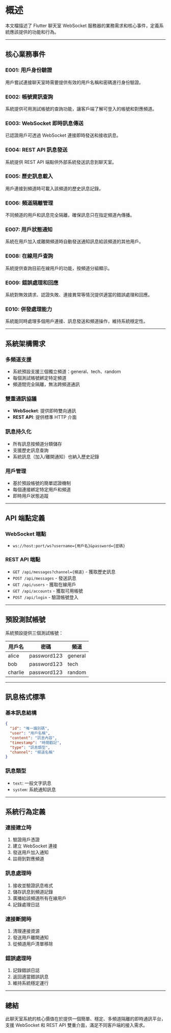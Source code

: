 # 概述

本文檔描述了 Flutter 聊天室 WebSocket 服務器的業務需求和核心事件，定義系統應該提供的功能和行為。

---

## 核心業務事件

### E001: 用戶身份驗證

用戶嘗試連接聊天室時需要提供有效的用戶名稱和密碼進行身份驗證。

### E002: 帳號資訊查詢  

系統提供可用測試帳號的查詢功能，讓客戶端了解可登入的帳號和對應頻道。

### E003: WebSocket 即時訊息傳送

已認證用戶可透過 WebSocket 連接即時發送和接收訊息。

### E004: REST API 訊息發送

系統提供 REST API 端點供外部系統發送訊息到聊天室。

### E005: 歷史訊息載入

用戶連接到頻道時可載入該頻道的歷史訊息記錄。

### E006: 頻道隔離管理

不同頻道的用戶和訊息完全隔離，確保訊息只在指定頻道內傳播。

### E007: 用戶狀態通知

系統在用戶加入或離開頻道時自動發送通知訊息給該頻道的其他用戶。

### E008: 在線用戶查詢

系統提供查詢目前在線用戶的功能，按頻道分組顯示。

### E009: 錯誤處理和回應

系統對無效請求、認證失敗、連接異常等情況提供適當的錯誤處理和回應。

### E010: 併發處理能力

系統能同時處理多個用戶連接、訊息發送和頻道操作，維持系統穩定性。

---

## 系統架構需求

### 多頻道支援

- 系統預設支援三個獨立頻道：general、tech、random
- 每個測試帳號綁定特定頻道
- 頻道間完全隔離，無法跨頻道通訊

### 雙重通訊協議

- **WebSocket**: 提供即時雙向通訊
- **REST API**: 提供標準 HTTP 介面

### 訊息持久化

- 所有訊息按頻道分類儲存
- 支援歷史訊息查詢
- 系統訊息（加入/離開通知）也納入歷史記錄

### 用戶管理

- 基於預設帳號的簡單認證機制
- 每個連接綁定特定用戶和頻道
- 即時用戶狀態追蹤

---

## API 端點定義

### WebSocket 端點

- `ws://host:port/ws?username={用戶名}&password={密碼}`

### REST API 端點

- `GET /api/messages?channel={頻道}` - 獲取歷史訊息
- `POST /api/messages` - 發送訊息
- `GET /api/users` - 獲取在線用戶
- `GET /api/accounts` - 獲取可用帳號
- `POST /api/login` - 驗證帳號登入

---

## 預設測試帳號

系統預設提供三個測試帳號：

| 用戶名 | 密碼 | 頻道 |
|--------|------|------|
| alice | password123 | general |
| bob | password123 | tech |
| charlie | password123 | random |

---

## 訊息格式標準

### 基本訊息結構

```json
{
  "id": "唯一識別碼",
  "user": "用戶名稱", 
  "content": "訊息內容",
  "timestamp": "時間戳記",
  "type": "訊息類型", 
  "channel": "頻道名稱"
}
```

### 訊息類型

- `text`: 一般文字訊息
- `system`: 系統通知訊息

---

## 系統行為定義

### 連接建立時

1. 驗證用戶憑證
2. 建立 WebSocket 連接
3. 發送用戶加入通知
4. 註冊到對應頻道

### 訊息處理時  

1. 接收並驗證訊息格式
2. 儲存訊息到頻道記錄
3. 廣播給該頻道所有在線用戶
4. 記錄處理日誌

### 連接斷開時

1. 清理連接資源
2. 發送用戶離開通知
3. 從頻道用戶清單移除

### 錯誤處理時

1. 記錄錯誤日誌
2. 返回適當錯誤訊息
3. 維持系統穩定運行

---

## 總結

此聊天室系統的核心價值在於提供一個簡單、穩定、多頻道隔離的即時通訊平台，支援 WebSocket 和 REST API 雙重介面，滿足不同客戶端的接入需求。
